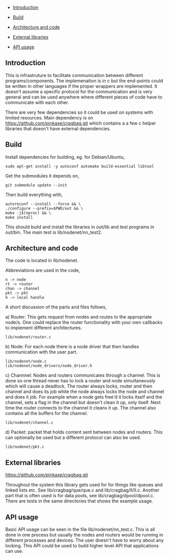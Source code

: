 
* [Introduction](#introduction)

* [Build](#build)

* [Architecture and code](#architecture-and-code)

* [External libraries](#external-libraries)

* [API usage](#api-usage)


## Introduction

This is infrastruture to facilitate communication between different
programs/components. The implemenation is in c but the end-points could be
written in other languages if the proper wrappers are implemented.  It doesn't
assume a specific protocol for the communication and is very general and can be
used anywhere where different pieces of code have to communicate with each
other.

There are very few dependencies so it could be used on systems with limited
resources. Main dependency is on https://github.com/pinkaxe/cragbag.git which
contains a a few c helper libraries that doesn't have external dependencies.


## Build

Install dependencies for building, eg. for Debian/Ubuntu,

    sudo apt-get install -y autoconf automake build-essential libtool

Get the submodules it depends on,

    git submodule update --init

Then build everything with,

    autoreconf --install --force && \
    ./configure --prefix=$PWD/out && \
    make -j$(nproc) && \
    make install

This should build and install the libraries in out/lib and test programs in
out/bin. The main test is lib/nodenet/nn_test2.


## Architecture and code

The code is located in lib/nodenet.

Abbreviations are used in the code,

    n -> node
    rt -> router
    chan -> channel
    pkt -> pkt
    h -> local handle

A short discussion of the parts and files follows,

a) Router: This gets request from nodes and routes to the appropriate
node/s. One could replace the router functionality with your own
callbacks to implement different architectures.

    lib/nodenet/router.c

b) Node: For each node there is a node driver that then handles communication
with the user part.

    lib/nodenet/node.c
    lib/nodenet/node_drivers/node_driver.h

c) Channnel: Nodes and routers communicates through a channel.  This is
done so one thread never has to lock a router and node simultaneously which will
cause a deadlock. The router always locks, router and then channel and does its
job while the node always locks the node and channel and does it job.  For example
when a node gets free'd it locks itself and the channel, sets a flag in the
channel but doesn't clean it up, only itself. Next time the router connects
to the channel it cleans it up. The channel also contains all the buffers
for the channel.

    lib/nodenet/channel.c


d) Packet: packet that holds content sent between nodes and routers. This can
optionally be used but a different protocol can also be used.

    lib/nodenet/pkt.c

## External libraries

https://github.com/pinkaxe/cragbag.git

Throughout the system this library gets used for for things like queues and
linked lists etc. See lib/cragbag/que/que.c and lib/cragbag/ll/ll.c.  Another
part that is often used is for data pools, see lib/cragbag/dpool/dpool.c. There
are tests in the same directories that shows the example usage.


## API usage

Basic API usage can be seen in the file lib/nodenet/nn_test.c.  This is all
done in one process but usually the nodes and routers would be running in
different processes and devices. The user doesn't have to worry about any
locking. This API could be used to build higher level API that applications can
use.
